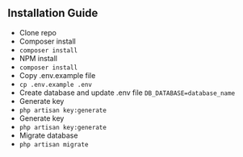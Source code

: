 ## Installation Guide

- Clone repo
- Composer install
- `composer install`
- NPM install
- `composer install`
- Copy .env.example file
- `cp .env.example .env`
- Create database and update .env file
  `DB_DATABASE=database_name`
- Generate key
- `php artisan key:generate`
- Generate key
- `php artisan key:generate`
- Migrate database
- `php artisan migrate`
